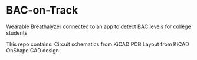 # BAC-on-Track
Wearable Breathalyzer connected to an app to detect BAC levels for college students

This repo contains:
Circuit schematics from KiCAD
PCB Layout from KiCAD
OnShape CAD design
